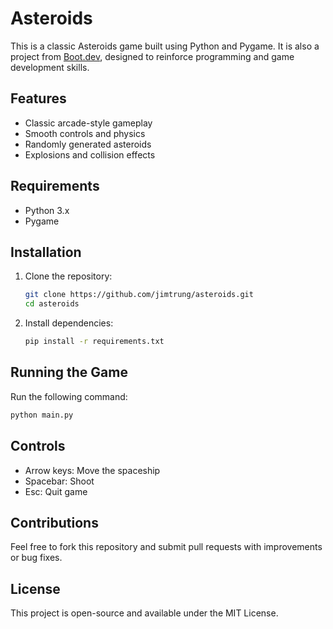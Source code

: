 # Asteroids

This is a classic Asteroids game built using Python and Pygame. It is also a project from [Boot.dev](https://boot.dev/), designed to reinforce programming and game development skills.

## Features
- Classic arcade-style gameplay
- Smooth controls and physics
- Randomly generated asteroids
- Explosions and collision effects

## Requirements
- Python 3.x
- Pygame

## Installation

1. Clone the repository:
   ```sh
   git clone https://github.com/jimtrung/asteroids.git
   cd asteroids
   ```

2. Install dependencies:
   ```sh
   pip install -r requirements.txt
   ```

## Running the Game
Run the following command:
   ```sh
   python main.py
   ```

## Controls
- Arrow keys: Move the spaceship
- Spacebar: Shoot
- Esc: Quit game

## Contributions
Feel free to fork this repository and submit pull requests with improvements or bug fixes.

## License
This project is open-source and available under the MIT License.

